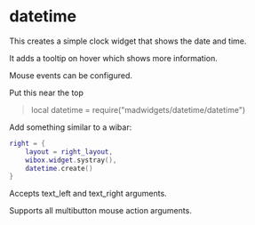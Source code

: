 # datetime

This creates a simple clock widget that shows the date and time.

It adds a tooltip on hover which shows more information.

Mouse events can be configured.

Put this near the top
>local datetime = require("madwidgets/datetime/datetime")

Add something similar to a wibar:

```lua
right = {
    layout = right_layout,
    wibox.widget.systray(),
    datetime.create()
}
```

Accepts text_left and text_right arguments.

Supports all multibutton mouse action arguments.